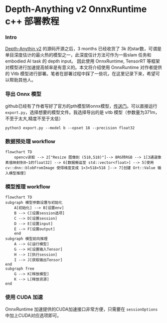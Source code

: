 # Depth-Anything v2 OnnxRuntime c++ 部署教程

### Intro
[Depth-Anythin v2](https://github.com/DepthAnything/Depth-Anything-V2) 的源码开源之后，3 months 已经收货了 3k 的star数，可谓是单目深度估计的最火热的模型之一，此深度估计方法可作为一些slam 任务和 embodied AI task 的 depth input。
因此使用 OnnxRuntime, TensorRT 等框架对模型进行加速提高帧率是有意义的。本文将介绍使用 OnnxRuntime 对作者提供的 Vitb 模型进行部署。笔者在部署过程中踩了一些坑，在这里记录下来，希望可以帮助其他人。

### 导出 Onnx 模型
github已经有了作者写好了官方的pth模型转onnx模型，[传送门](https://github.com/fabio-sim/Depth-Anything-ONNX/tree/main)。可以直接运行 ```export.py```，选择想要的模型文件。我选择导出的是 vitb 模型（参数量为371m，不至于太大,精度不至于太低）
```
python3 export.py --model b --opset 18 --precision float32
```
### 数据预处理 workflow
```mermaid {align="center"}
flowchart TD
    opencv读取 --> 2["Resize 图像到 (518,518)"]--> BRG转RGB --> 1[3通道像素值映射到0~1的float32] --> 6[数据搬运至 std::vector<float>] --> 5[使用cv::dnn::blobFromImage 使得维度变成 1×3×518×518 ]--> 7[创建 Ort::Value 输入模型推理]
```

### 模型推理 workflow


```mermaid {align="center"}
flowchart TD
subgraph 模型参数设置与初始化
    A[初始化] --> B[设置env]
    B --> C[设置session选项]
    C --> D[设置session]
    D --> E[设置input]
    E --> F[设置output]
    end
subgraph 模型前向推理
    A --> G[运行模型]
    G --> H[设置输入Tensor]
    H --> I[执行session]
    I --> J[获取输出Tensor]
end
subgraph free
    G --> K[释放模型]
    K --> L[释放资源]
end

```


### 使用 CUDA 加速
OnnxRuntime 加速提供的CUDA加速接口非常方便，只需要在 ```sessionOptions``` 中加上CUDA对应选项即可。

